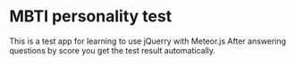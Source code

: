 # MBTI personality test

This is a test app for learning to use jQuerry with Meteor.js
After answering questions by score you get the test result automatically.